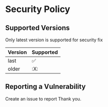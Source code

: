 # Security Policy

## Supported Versions

Only latest version is supported for security fix

| Version | Supported          |
| ------- | ------------------ |
|   last  | :white_check_mark: |
|  older  | :X:                |

## Reporting a Vulnerability

Create an issue to report 
Thank you.

